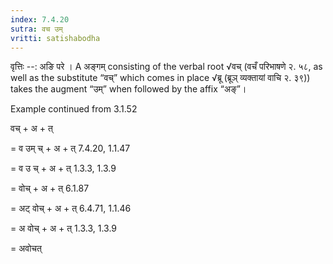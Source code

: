 ```yaml
---
index: 7.4.20
sutra: वच उम्
vritti: satishabodha
---
```



वृत्तिः --: अङि परे । A अङ्गम् consisting of the verbal root √वच् (वचँ परिभाषणे २. ५८, as well as the substitute “वच्” which comes in place √ब्रू (ब्रूञ् व्यक्तायां वाचि २. ३९)) takes the augment “उम्” when followed by the affix “अङ्”।


Example continued from 3.1.52


वच् + अ + त्

= व उम् च् + अ + त् 7.4.20, 1.1.47

= व उ च् + अ + त् 1.3.3, 1.3.9

= वोच् + अ + त् 6.1.87

= अट् वोच् + अ + त् 6.4.71, 1.1.46

= अ वोच् + अ + त् 1.3.3, 1.3.9

= अवोचत्

